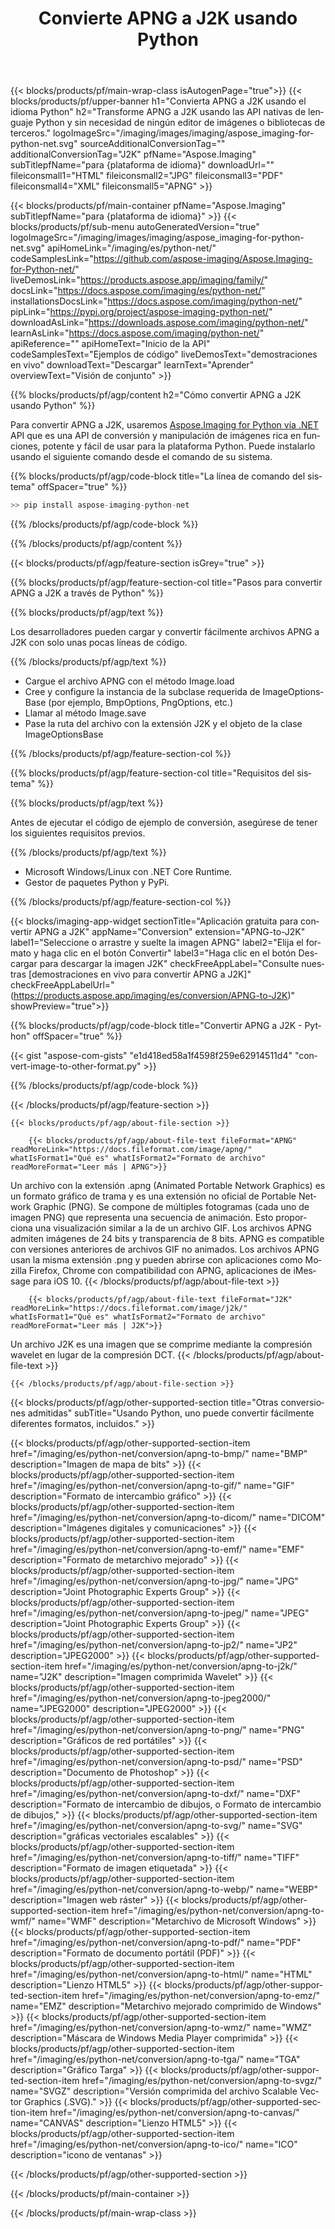 ﻿---
title: Convierte APNG a J2K usando Python 
weight: 3920
url: /es/python-net/conversion/apng-to-j2k/ 
lang: es
langdirlevel: 2
locales: ja,it,zh-hant,ru,de,es,fr,nl,id,lt,pl,pt,vi,tr,ko,zh-hans,ar,hi,th,sv,cs,uk,he
description: Código de muestra para la conversión del lenguaje Python de APNG a J2K. Utilice el código de ejemplo de la API presentado para procesar la conversión de {Formato1} a {Formato2} mediante cualquier aplicación basada en el lenguaje Python web o de escritorio.
---

{{< blocks/products/pf/main-wrap-class isAutogenPage="true">}}
{{< blocks/products/pf/upper-banner h1="Convierta APNG a J2K usando el idioma Python" h2="Transforme APNG a J2K usando las API nativas de lenguaje Python y sin necesidad de ningún editor de imágenes o bibliotecas de terceros." logoImageSrc="/imaging/images/imaging/aspose_imaging-for-python-net.svg" sourceAdditionalConversionTag="" additionalConversionTag="J2K" pfName="Aspose.Imaging" subTitlepfName="para {plataforma de idioma}" downloadUrl="" fileiconsmall1="HTML" fileiconsmall2="JPG" fileiconsmall3="PDF" fileiconsmall4="XML" fileiconsmall5="APNG" >}}


{{< blocks/products/pf/main-container pfName="Aspose.Imaging" subTitlepfName="para {plataforma de idioma}" >}}
{{< blocks/products/pf/sub-menu autoGeneratedVersion="true" logoImageSrc="/imaging/images/imaging/aspose_imaging-for-python-net.svg" apiHomeLink="/imaging/es/python-net/" codeSamplesLink="https://github.com/aspose-imaging/Aspose.Imaging-for-Python-net/" liveDemosLink="https://products.aspose.app/imaging/family/" docsLink="https://docs.aspose.com/imaging/es/python-net/" installationsDocsLink="https://docs.aspose.com/imaging/python-net/" pipLink="https://pypi.org/project/aspose-imaging-python-net/" downloadAsLink="https://downloads.aspose.com/imaging/python-net/" learnAsLink="https://docs.aspose.com/imaging/python-net/" apiReference="" apiHomeText="Inicio de la API" codeSamplesText="Ejemplos de código" liveDemosText="demostraciones en vivo" downloadText="Descargar" learnText="Aprender" overviewText="Visión de conjunto" >}}

{{% blocks/products/pf/agp/content h2="Cómo convertir APNG a J2K usando Python" %}}

Para convertir APNG a J2K, usaremos [Aspose.Imaging for Python via .NET](/imaging/es/python-net) API que es una API de conversión y manipulación de imágenes rica en funciones, potente y fácil de usar para la plataforma Python. Puede instalarlo usando el siguiente comando desde el comando de su sistema.

{{% blocks/products/pf/agp/code-block title="La línea de comando del sistema" offSpacer="true" %}}

```cs
>> pip install aspose-imaging-python-net
```

{{% /blocks/products/pf/agp/code-block %}}

{{% /blocks/products/pf/agp/content %}}

{{< blocks/products/pf/agp/feature-section isGrey="true" >}}

{{% blocks/products/pf/agp/feature-section-col title="Pasos para convertir APNG a J2K a través de Python" %}}

{{% blocks/products/pf/agp/text %}}

Los desarrolladores pueden cargar y convertir fácilmente archivos APNG a J2K con solo unas pocas líneas de código.

{{% /blocks/products/pf/agp/text %}}

+ Cargue el archivo APNG con el método Image.load
+ Cree y configure la instancia de la subclase requerida de ImageOptionsBase (por ejemplo, BmpOptions, PngOptions, etc.)
+ Llamar al método Image.save
+ Pase la ruta del archivo con la extensión J2K y el objeto de la clase ImageOptionsBase

{{% /blocks/products/pf/agp/feature-section-col %}}

{{% blocks/products/pf/agp/feature-section-col title="Requisitos del sistema" %}}

{{% blocks/products/pf/agp/text %}}

Antes de ejecutar el código de ejemplo de conversión, asegúrese de tener los siguientes requisitos previos.

{{% /blocks/products/pf/agp/text %}}

- Microsoft Windows/Linux con .NET Core Runtime.
- Gestor de paquetes Python y PyPi.

{{% /blocks/products/pf/agp/feature-section-col %}}

{{< blocks/imaging-app-widget
        sectionTitle="Aplicación gratuita para convertir APNG a J2K"
        appName="Conversion"
        extension="APNG-to-J2K"
        label1="Seleccione o arrastre y suelte la imagen APNG"
        label2="Elija el formato y haga clic en el botón Convertir"
        label3="Haga clic en el botón Descargar para descargar la imagen J2K"
        checkFreeAppLabel="Consulte nuestras [demostraciones en vivo para convertir APNG a J2K]"
        checkFreeAppLabelUrl="(https://products.aspose.app/imaging/es/conversion/APNG-to-J2K)"
        showPreview="true">}}

{{% blocks/products/pf/agp/code-block title="Convertir APNG a J2K - Python" offSpacer="true" %}}

{{< gist "aspose-com-gists" "e1d418ed58a1f4598f259e62914511d4" "convert-image-to-other-format.py" >}}

{{% /blocks/products/pf/agp/code-block %}}

{{< /blocks/products/pf/agp/feature-section >}}

    {{< blocks/products/pf/agp/about-file-section >}}
       
        {{< blocks/products/pf/agp/about-file-text fileFormat="APNG" readMoreLink="https://docs.fileformat.com/image/apng/" whatIsFormat1="Qué es" whatIsFormat2="Formato de archivo" readMoreFormat="Leer más | APNG">}}
Un archivo con la extensión .apng (Animated Portable Network Graphics) es un formato gráfico de trama y es una extensión no oficial de Portable Network Graphic (PNG). Se compone de múltiples fotogramas (cada uno de imagen PNG) que representa una secuencia de animación. Esto proporciona una visualización similar a la de un archivo GIF. Los archivos APNG admiten imágenes de 24 bits y transparencia de 8 bits. APNG es compatible con versiones anteriores de archivos GIF no animados. Los archivos APNG usan la misma extensión .png y pueden abrirse con aplicaciones como Mozilla Firefox, Chrome con compatibilidad con APNG, aplicaciones de iMessage para iOS 10.
        {{< /blocks/products/pf/agp/about-file-text >}}

        {{< blocks/products/pf/agp/about-file-text fileFormat="J2K" readMoreLink="https://docs.fileformat.com/image/j2k/" whatIsFormat1="Qué es" whatIsFormat2="Formato de archivo" readMoreFormat="Leer más | J2K">}}
Un archivo J2K es una imagen que se comprime mediante la compresión wavelet en lugar de la compresión DCT.
        {{< /blocks/products/pf/agp/about-file-text >}}

    {{< /blocks/products/pf/agp/about-file-section >}}

<!-- aboutfile Ends -->

{{< blocks/products/pf/agp/other-supported-section title="Otras conversiones admitidas" subTitle="Usando Python, uno puede convertir fácilmente diferentes formatos, incluidos." >}}

{{< blocks/products/pf/agp/other-supported-section-item href="/imaging/es/python-net/conversion/apng-to-bmp/" name="BMP" description="Imagen de mapa de bits" >}}
{{< blocks/products/pf/agp/other-supported-section-item href="/imaging/es/python-net/conversion/apng-to-gif/" name="GIF" description="Formato de intercambio gráfico" >}}
{{< blocks/products/pf/agp/other-supported-section-item href="/imaging/es/python-net/conversion/apng-to-dicom/" name="DICOM" description="Imágenes digitales y comunicaciones" >}}
{{< blocks/products/pf/agp/other-supported-section-item href="/imaging/es/python-net/conversion/apng-to-emf/" name="EMF" description="Formato de metarchivo mejorado" >}}
{{< blocks/products/pf/agp/other-supported-section-item href="/imaging/es/python-net/conversion/apng-to-jpg/" name="JPG" description="Joint Photographic Experts Group" >}}
{{< blocks/products/pf/agp/other-supported-section-item href="/imaging/es/python-net/conversion/apng-to-jpeg/" name="JPEG" description="Joint Photographic Experts Group" >}}
{{< blocks/products/pf/agp/other-supported-section-item href="/imaging/es/python-net/conversion/apng-to-jp2/" name="JP2" description="JPEG2000" >}}
{{< blocks/products/pf/agp/other-supported-section-item href="/imaging/es/python-net/conversion/apng-to-j2k/" name="J2K" description="Imagen comprimida Wavelet" >}}
{{< blocks/products/pf/agp/other-supported-section-item href="/imaging/es/python-net/conversion/apng-to-jpeg2000/" name="JPEG2000" description="JPEG2000" >}}
{{< blocks/products/pf/agp/other-supported-section-item href="/imaging/es/python-net/conversion/apng-to-png/" name="PNG" description="Gráficos de red portátiles" >}}
{{< blocks/products/pf/agp/other-supported-section-item href="/imaging/es/python-net/conversion/apng-to-psd/" name="PSD" description="Documento de Photoshop" >}}
{{< blocks/products/pf/agp/other-supported-section-item href="/imaging/es/python-net/conversion/apng-to-dxf/" name="DXF" description="Formato de intercambio de dibujos, o Formato de intercambio de dibujos," >}}
{{< blocks/products/pf/agp/other-supported-section-item href="/imaging/es/python-net/conversion/apng-to-svg/" name="SVG" description="gráficas vectoriales escalables" >}}
{{< blocks/products/pf/agp/other-supported-section-item href="/imaging/es/python-net/conversion/apng-to-tiff/" name="TIFF" description="Formato de imagen etiquetada" >}}
{{< blocks/products/pf/agp/other-supported-section-item href="/imaging/es/python-net/conversion/apng-to-webp/" name="WEBP" description="Imagen web ráster" >}}
{{< blocks/products/pf/agp/other-supported-section-item href="/imaging/es/python-net/conversion/apng-to-wmf/" name="WMF" description="Metarchivo de Microsoft Windows" >}}
{{< blocks/products/pf/agp/other-supported-section-item href="/imaging/es/python-net/conversion/apng-to-pdf/" name="PDF" description="Formato de documento portátil (PDF)" >}}
{{< blocks/products/pf/agp/other-supported-section-item href="/imaging/es/python-net/conversion/apng-to-html/" name="HTML" description="Lienzo HTML5" >}}
{{< blocks/products/pf/agp/other-supported-section-item href="/imaging/es/python-net/conversion/apng-to-emz/" name="EMZ" description="Metarchivo mejorado comprimido de Windows" >}}
{{< blocks/products/pf/agp/other-supported-section-item href="/imaging/es/python-net/conversion/apng-to-wmz/" name="WMZ" description="Máscara de Windows Media Player comprimida" >}}
{{< blocks/products/pf/agp/other-supported-section-item href="/imaging/es/python-net/conversion/apng-to-tga/" name="TGA" description="Gráfico Targa" >}}
{{< blocks/products/pf/agp/other-supported-section-item href="/imaging/es/python-net/conversion/apng-to-svgz/" name="SVGZ" description="Versión comprimida del archivo Scalable Vector Graphics (.SVG)." >}}
{{< blocks/products/pf/agp/other-supported-section-item href="/imaging/es/python-net/conversion/apng-to-canvas/" name="CANVAS" description="Lienzo HTML5" >}}
{{< blocks/products/pf/agp/other-supported-section-item href="/imaging/es/python-net/conversion/apng-to-ico/" name="ICO" description="icono de ventanas" >}}

{{< /blocks/products/pf/agp/other-supported-section >}}

{{< /blocks/products/pf/main-container >}}
    
{{< /blocks/products/pf/main-wrap-class >}}
